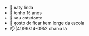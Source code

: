 - 👋 naty linda
- 👀 tenho 16 anos
- 🌱 sou estudante 
- 💞️ gosto de ficar bem longe da escola
- 📫 (41)99814-0952 chama lá 

<!---
natylinda2243/natylinda2243 is a ✨ special ✨ repository because its `README.md` (this file) appears on your GitHub profile.
You can click the Preview link to take a look at your changes.
--->
